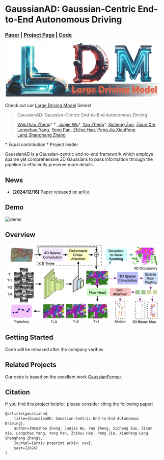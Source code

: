 # GaussianAD: Gaussian-Centric End-to-End Autonomous Driving
### [Paper](https://arxiv.org/pdf/)  | [Project Page](https://wzzheng.net/GaussianAD)  | [Code](https://github.com/wzzheng/GaussianAD) 
![logo](./assets/logo.jpg)

Check out our [Large Driving Model](https://github.com/wzzheng/LDM/) Series! 

> GaussianAD: Gaussian-Centric End-to-End Autonomous Driving

> [Wenzhao Zheng](https://wzzheng.net/)\* $\dagger$, [Junjie Wu]()\*, [Yao Zheng]()\*, [Sicheng Zuo](https://github.com/zuosc19), [Zixun Xie](), [Longchao Yang](), [Yong Pan](), [Zhihui Hao](), [Peng Jia](),[XianPeng Lang](),[Shanghang Zhang](https://www.shanghangzhang.com/)

\* Equal contribution $\dagger$ Project leader

GaussianAD is a Gaussian-centric end-to-end framework which employs sparse yet comprehensive 3D Gaussians to pass information through the pipeline to efficiently preserve more details.

## News

- **[2024/12/16]** Paper released on [arXiv](https://arxiv.org/abs/).

## Demo

![demo](./assets/demo.gif)


## Overview

![overview](./assets/overview.png)


## Getting Started

Code will be released after the company verifies. 

## Related Projects

Our code is based on the excellent work [GaussianFormer](https://github.com/huang-yh/GaussianFormer).

## Citation

If you find this project helpful, please consider citing the following paper:
```
@article{gaussianad,
    title={GaussianAD: Gaussian-Centric End-to-End Autonomous Driving},
    author={Wenzhao Zheng, Junjie Wu, Yao Zheng, Sicheng Zuo, Zixun Xie, Longchao Yang, Yong Pan, Zhihui Hao, Peng Jia, XianPeng Lang, Shanghang Zhang},
    journal={arXiv preprint arXiv: xxx},
    year={2024}
}
```

